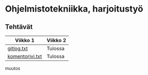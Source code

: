 # Ohjelmistotekniikka, harjoitustyö
## Tehtävät
Viikko 1 | Viikko 2
-------- | --------
[gitlog.txt](https://github.com/laaksoma/ot-harjoitustyo/blob/master/laskarit/gitlog.txt) | Tulossa
[komentorivi.txt](https://github.com/laaksoma/ot-harjoitustyo/blob/master/laskarit/komentorivi.txt) | Tulossa

muutos
